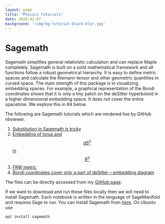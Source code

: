 ```yaml
---
layout: page
title: "Physics Tutorials"
date: 2020-02-07
background: '/img/bg-tutorial-black-blur.jpg'
---
```

# Sagemath

Sagemath simplifies general relativistic calculation and can replace Maple completely. Sagemath is 
built on a solid mathematical framework and all functions follow a robust geometrical hierarchy.
It is easy to define metric spaces and calculate the Riemann tensor and other geometric quantities 
in curved space. The main strength of this package is in visualizing embedding 
spaces.
For example, a graphical representation of the Bondi coordinates shows that it is only a tiny patch
on the deSitter hyperboloid in a higher dimensional embedding space. It does not cover the entire 
spacetime. We explore this in #4 below. 

The following are Sagemath tutorials which are rendered live by GitHub nbviewer. 

1. [Substitution in Sagemath is tricky](https://nbviewer.jupyter.org/github/saugatach/sagemanifold/blob/master/Sagemath%20tutorial%20-%20substitution.ipynb)
2. [Embedding of torus and $$dS^2$$ in $$R^3$$](https://nbviewer.jupyter.org/github/saugatach/sagemanifold/blob/master/Embedding.ipynb)
3. [FRW metric](https://nbviewer.jupyter.org/github/saugatach/sagemanifold/blob/master/FRWmetrictest.ipynb)
4. [Bondi coordinates cover only a part of deSitter – embedding diagram](https://nbviewer.jupyter.org/github/saugatach/sagemanifold/blob/master/BirrelDavies-chap5.ipynb)

The files can be directly accessed from my [GitHub page](http://github.com/saugatach/sagemanifold). 

If we want to download and run these files locally then we will need to install Sagemath.
Each notebook is written in the language of SageManifold and requires Sage to run.
You can install Sagemath from [here](https://doc.sagemath.org/html/en/installation/). 
On Ubuntu use
```bash
apt install sagemath
```

